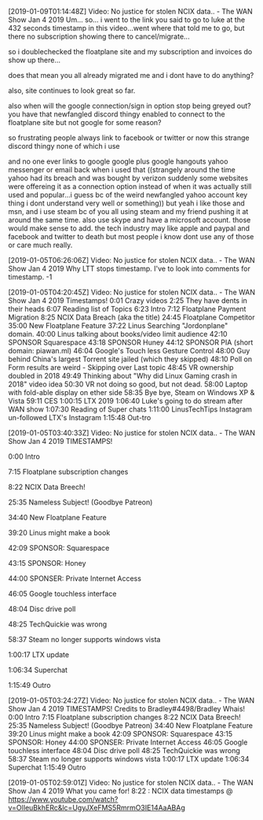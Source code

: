 [2019-01-09T01:14:48Z] Video: No justice for stolen NCIX data.. - The WAN Show Jan 4 2019 
Um... so... i went to the link you said to go to luke at the 432 seconds timestamp in this video...went where that told me to go, but there no subscription showing there to cancel/migrate...

so i doublechecked the floatplane site and my subscription and invoices do show up there...

does that mean you all already migrated me and i dont have to do anything?

also, site continues to look great so far.

also when will the google connection/sign in option stop being greyed out? you have that newfangled discord thingy enabled to connect to the floatplane site but not google for some reason?

so frustrating people always link to facebook or twitter or now this strange discord thingy none of which i use

and no one ever links to google google plus google hangouts yahoo messenger or email back when i used that ((strangely around the time yahoo had its breach and was bought by verizon suddenly some websites were offereing it as a connection option instead of when it was actually still used and popular...i guess bc of the weird newfangled yahoo account key thing i dont understand very well or something)) but yeah i like those and msn, and i use steam bc of you all using steam and my friend pushing it at around the same time.  also use skype and have a microsoft account.  those would make sense to add.  the tech industry may like apple and paypal and facebook and twitter to death but most people i know dont use any of those or care much really.

[2019-01-05T06:26:06Z] Video: No justice for stolen NCIX data.. - The WAN Show Jan 4 2019 
Why LTT stops timestamp. I've to look into comments for timestamp. -1

[2019-01-05T04:20:45Z] Video: No justice for stolen NCIX data.. - The WAN Show Jan 4 2019 
Timestamps!
0:01 Crazy videos
2:25 They have dents in their heads
6:07 Reading list of Topics
6:23 Intro
7:12 Floatplane Payment Migration
8:25 NCIX Data Breach (aka the title)
24:45 Floatplane Competitor
35:00 New Floatplane Feature
37:22 Linus Searching "Jordonplane" domain.
40:00 Linus talking about books/video limit audience
42:10 SPONSOR Squarespace
43:18 SPONSOR Huney
44:12 SPONSOR PIA (short domain: piawan.ml)
46:04 Google's Touch less Gesture Control
48:00 Guy behind China's largest Torrent site jailed (which they skipped)
48:10 Poll on Form results are weird - Skipping over Last topic
48:45 VR ownership doubled in 2018
49:49 Thinking about "Why did Linux Gaming crash in 2018" video idea
50:30 VR not doing so good, but not dead.
58:00 Laptop with fold-able display on ether side
58:35 Bye bye, Steam on Windows XP & Vista
59:11 CES
1:00:15 LTX 2019
1:06:40 Luke's going to do stream after WAN show
1:07:30 Reading of Super chats
1:11:00 LinusTechTips Instagram un-followed LTX's Instagram
1:15:48 Out-tro

[2019-01-05T03:40:33Z] Video: No justice for stolen NCIX data.. - The WAN Show Jan 4 2019 
TIMESTAMPS!
0:00 Intro
7:15 Floatplane subscription changes
8:22 NCIX Data Breech!
25:35 Nameless Subject! (Goodbye Patreon)
34:40 New Floatplane Feature
39:20 Linus might make a book
42:09 SPONSOR: Squarespace
43:15 SPONSOR: Honey
44:00 SPONSER: Private Internet Access
46:05 Google touchless interface
48:04 Disc drive poll
48:25 TechQuickie was wrong
58:37 Steam no longer supports windows vista
1:00:17 LTX update
1:06:34 Superchat
1:15:49 Outro

[2019-01-05T03:24:27Z] Video: No justice for stolen NCIX data.. - The WAN Show Jan 4 2019 
TIMESTAMPS! Credits to Bradley#4498/Bradley Whais!
0:00 Intro
7:15 Floatplane subscription changes
8:22 NCIX Data Breech!
25:35 Nameless Subject! (Goodbye Patreon)
34:40 New Floatplane Feature
39:20 Linus might make a book
42:09 SPONSOR: Squarespace
43:15 SPONSOR: Honey
44:00 SPONSER: Private Internet Access
46:05 Google touchless interface
48:04 Disc drive poll
48:25 TechQuickie was wrong
58:37 Steam no longer supports windows vista
1:00:17 LTX update
1:06:34 Superchat
1:15:49 Outro

[2019-01-05T02:59:01Z] Video: No justice for stolen NCIX data.. - The WAN Show Jan 4 2019 
What you came for!
8:22 : NCIX data
timestamps @ https://www.youtube.com/watch?v=OlIeuBkhERc&lc=UgyJXeFMS5RmrmO3IE14AaABAg

